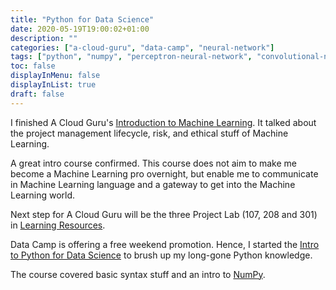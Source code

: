 ```yaml
---
title: "Python for Data Science"
date: 2020-05-19T19:00:02+01:00
description: ""
categories: ["a-cloud-guru", "data-camp", "neural-network"]
tags: ["python", "numpy", "perceptron-neural-network", "convolutional-neural-network", "recurrent-neural-network", "generative-adversarial-network"]
toc: false
displayInMenu: false
displayInList: true
draft: false
---
```


I finished A Cloud Guru's [Introduction to Machine Learning](https://acloud.guru/learn/intro-machine-learning).
It talked about the project management lifecycle, risk, and ethical stuff of Machine Learning.

A great intro course confirmed. This course does not aim to make me become a Machine Learning pro overnight,
but enable me to communicate in Machine Learning language and a gateway to get into the Machine Learning world.

Next step for A Cloud Guru will be the three Project Lab (107, 208 and 301) in [Learning Resources](https://github.com/siutsin/k_days_machine_learning_journey#learning-resources).

Data Camp is offering a free weekend promotion. Hence, I started the [Intro to Python for Data Science](https://campus.datacamp.com/courses/intro-to-python-for-data-science/)
to brush up my long-gone Python knowledge.

The course covered basic syntax stuff and an intro to [NumPy](https://numpy.org/).
